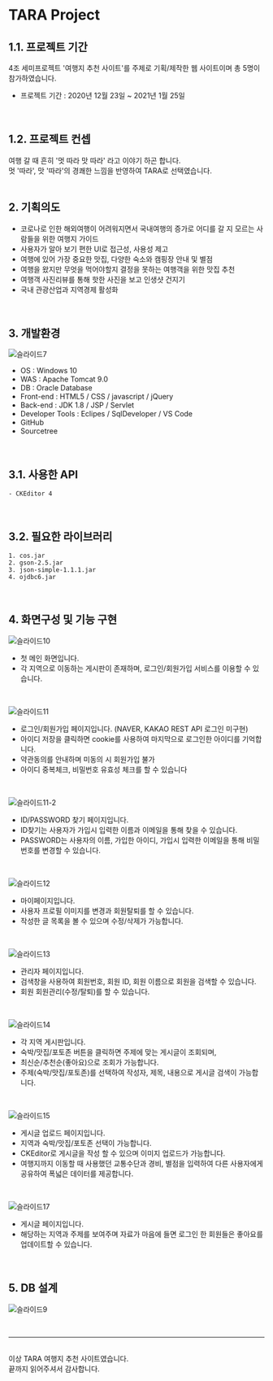 # __TARA Project__
## 1.1. 프로젝트 기간
4조 세미프로젝트 '여행지 추천 사이트'를 주제로 기획/제작한 웹 사이트이며 총 5명이 참가하였습니다.  
* 프로젝트 기간 : 2020년 12월 23일 ~ 2021년 1월 25일 
<br>

## 1.2. 프로젝트 컨셉  
여행 갈 때 흔히 '멋 따라 맛 따라' 라고 이야기 하곤 합니다.     
멋 '따라', 맛 '따라'의 경쾌한 느낌을 반영하여 TARA로 선택였습니다.   
<br>
   
## 2. 기획의도
* 코로나로 인한 해외여행이 어려워지면서 국내여행의 증가로 어디를 갈 지 모르는 사람들을 위한 여행지 가이드
* 사용자가 알아 보기 편한 UI로 접근성, 사용성 제고
* 여행에 있어 가장 중요한 맛집, 다양한 숙소와 캠핑장 안내 및 별점
* 여행을 왔지만 무엇을 먹어야할지 결정을 못하는 여행객을 위한 맛집 추천
* 여행객 사진리뷰를 통해 핫한 사진을 보고 인생샷 건지기
* 국내 관광산업과 지역경제 활성화
<br>   
   
## 3. 개발환경

![슬라이드7](https://user-images.githubusercontent.com/76435884/117600677-6057cc00-b187-11eb-877e-32cbff45af3c.PNG)
<br>

* OS : Windows 10
* WAS : Apache Tomcat 9.0
* DB : Oracle Database
* Front-end : HTML5 / CSS / javascript / jQuery
* Back-end : JDK 1.8 / JSP / Servlet
* Developer Tools : Eclipes / SqlDeveloper / VS Code
* GitHub
* Sourcetree
<br>

## 3.1. 사용한 API   

    - CKEditor 4
<br>


## 3.2. 필요한 라이브러리  

    1. cos.jar
    2. gson-2.5.jar
    3. json-simple-1.1.1.jar
    4. ojdbc6.jar
<br>
      
## 4. 화면구성 및 기능 구현 

![슬라이드10](https://user-images.githubusercontent.com/76435884/117600683-6188f900-b187-11eb-8e11-9f1496cea88c.PNG)  

* 첫 메인 화면입니다.    
* 각 지역으로 이동하는 게시판이 존재하며, 로그인/회원가입 서비스를 이용할 수 있습니다.    
<br>

![슬라이드11](https://user-images.githubusercontent.com/76435884/117600685-6188f900-b187-11eb-8509-a0ab0fbad6eb.PNG)

* 로그인/회원가입 페이지입니다. (NAVER, KAKAO REST API 로그인 미구현)
* 아이디 저장을 클릭하면 cookie를 사용하여 마지막으로 로그인한 아이디를 기억합니다.
* 약관동의를 안내하며 미동의 시 회원가입 불가 
* 아이디 중복체크, 비밀번호 유효성 체크를 할 수 있습니다 
<br>

![슬라이드11-2](https://user-images.githubusercontent.com/76435884/117602225-196bd580-b18b-11eb-8c82-3ccc897c5554.png)

* ID/PASSWORD 찾기 페이지입니다.   
* ID찾기는 사용자가 가입시 입력한 이름과 이메일을 통해 찾을 수 있습니다.
* PASSWORD는 사용자의 이름, 가입한 아이디, 가입시 입력한 이메일을 통해 비밀번호를 변경할 수 있습니다.
<br>

![슬라이드12](https://user-images.githubusercontent.com/76435884/117600686-62218f80-b187-11eb-96ff-58d772131f56.PNG)

* 마이페이지입니다.   
* 사용자 프로필 이미지를 변경과 회원탈퇴를 할 수 있습니다.
* 작성한 글 목록을 볼 수 있으며 수정/삭제가 가능합니다.
<br>

![슬라이드13](https://user-images.githubusercontent.com/76435884/117600687-62ba2600-b187-11eb-8ca8-b04b89fb422a.PNG)

* 관리자 페이지입니다.   
* 검색창을 사용하여 회원번호, 회원 ID, 회원 이름으로 회원을 검색할 수 있습니다.
* 회원 회원관리(수정/탈퇴)를 할 수 있습니다.   
<br>

![슬라이드14](https://user-images.githubusercontent.com/76435884/117600689-62ba2600-b187-11eb-9138-eb388dc0ecaa.PNG)

* 각 지역 게시판입니다.    
* 숙박/맛집/포토존 버튼을 클릭하면 주제에 맞는 게시글이 조회되며,    
* 최신순/추천순(좋아요)으로 조회가 가능합니다.   
* 주제(숙박/맛집/포토존)를 선택하여 작성자, 제목, 내용으로 게시글 검색이 가능합니다.
<br>

![슬라이드15](https://user-images.githubusercontent.com/76435884/117600691-6352bc80-b187-11eb-91f5-18ed35eb3383.PNG)

* 게시글 업로드 페이지입니다.   
* 지역과 숙박/맛집/포토존 선택이 가능합니다.
* CKEditor로 게시글을 작성 할 수 있으며 이미지 업로드가 가능합니다.   
* 여행지까지 이동할 때 사용했던 교통수단과 경비, 별점을 입력하여 다른 사용자에게 공유하여 폭넓은 데이터를 제공합니다.    
<br>

![슬라이드17](https://user-images.githubusercontent.com/76435884/117600694-63eb5300-b187-11eb-9a15-23373fafcbed.PNG)

* 게시글 페이지입니다.   
* 해당하는 지역과 주제를 보여주며 자료가 마음에 들면 로그인 한 회원들은 좋아요를 업데이트할 수 있습니다.
<br>

## 5. DB 설계

![슬라이드9](https://user-images.githubusercontent.com/76435884/117600682-60f06280-b187-11eb-8c2a-0f89f2b93a36.PNG)

<br>

*****
<br>
이상 TARA 여행지 추천 사이트였습니다.<br>
끝까지 읽어주셔서 감사합니다.

